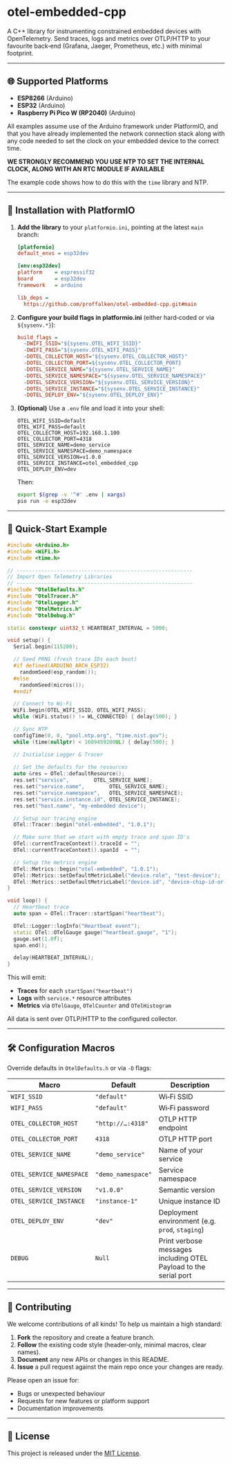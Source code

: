 # otel-embedded-cpp

A C++ library for instrumenting constrained embedded devices with OpenTelemetry. Send traces, logs and metrics over OTLP/HTTP to your favourite back‑end (Grafana, Jaeger, Prometheus, etc.) with minimal footprint.

---

## 🌐 Supported Platforms

* **ESP8266** (Arduino)
* **ESP32** (Arduino)
* **Raspberry Pi Pico W (RP2040)** (Arduino)

All examples assume use of the Arduino framework under PlatformIO, and that you have already implemented the network connection stack along with any code needed to set the clock on your embedded device to the correct time.

**WE STRONGLY RECOMMEND YOU USE NTP TO SET THE INTERNAL CLOCK, ALONG WITH AN RTC MODULE IF AVAILABLE**

The example code shows how to do this with the `time` library and NTP.

---

## 🚀 Installation with PlatformIO

1. **Add the library** to your `platformio.ini`, pointing at the latest `main` branch:

   ```ini
   [platformio]
   default_envs = esp32dev

   [env:esp32dev]
   platform    = espressif32
   board       = esp32dev
   framework   = arduino

   lib_deps =
     https://github.com/proffalken/otel-embedded-cpp.git#main
   ```

2. **Configure your build flags in platformio.ini** (either hard‑coded or via `${sysenv.*}`):

   ```ini
   build_flags =
     -DWIFI_SSID="${sysenv.OTEL_WIFI_SSID}"
     -DWIFI_PASS="${sysenv.OTEL_WIFI_PASS}"
     -DOTEL_COLLECTOR_HOST="${sysenv.OTEL_COLLECTOR_HOST}"
     -DOTEL_COLLECTOR_PORT=${sysenv.OTEL_COLLECTOR_PORT}
     -DOTEL_SERVICE_NAME="${sysenv.OTEL_SERVICE_NAME}"
     -DOTEL_SERVICE_NAMESPACE="${sysenv.OTEL_SERVICE_NAMESPACE}"
     -DOTEL_SERVICE_VERSION="${sysenv.OTEL_SERVICE_VERSION}"
     -DOTEL_SERVICE_INSTANCE="${sysenv.OTEL_SERVICE_INSTANCE}"
     -DOTEL_DEPLOY_ENV="${sysenv.OTEL_DEPLOY_ENV}"
   ```

3. **(Optional)** Use a `.env` file and load it into your shell:

   ```dotenv
   OTEL_WIFI_SSID=default
   OTEL_WIFI_PASS=default
   OTEL_COLLECTOR_HOST=192.168.1.100
   OTEL_COLLECTOR_PORT=4318
   OTEL_SERVICE_NAME=demo_service
   OTEL_SERVICE_NAMESPACE=demo_namespace
   OTEL_SERVICE_VERSION=v1.0.0
   OTEL_SERVICE_INSTANCE=otel_embedded_cpp
   OTEL_DEPLOY_ENV=dev
   ```

   Then:

   ```bash
   export $(grep -v '^#' .env | xargs)
   pio run -e esp32dev
   ```

---

## 🔧 Quick‑Start Example

```cpp
#include <Arduino.h>
#include <WiFi.h>
#include <time.h>

// ---------------------------------------------------------
// Import Open Telemetry Libraries
// ---------------------------------------------------------
#include "OtelDefaults.h"
#include "OtelTracer.h"
#include "OtelLogger.h"
#include "OtelMetrics.h"
#include "OtelDebug.h"

static constexpr uint32_t HEARTBEAT_INTERVAL = 5000;

void setup() {
  Serial.begin(115200);

  // Seed PRNG (fresh trace IDs each boot)
  #if defined(ARDUINO_ARCH_ESP32)
    randomSeed(esp_random());
  #else
    randomSeed(micros());
  #endif

  // Connect to Wi‑Fi
  WiFi.begin(OTEL_WIFI_SSID, OTEL_WIFI_PASS);
  while (WiFi.status() != WL_CONNECTED) { delay(500); }

  // Sync NTP
  configTime(0, 0, "pool.ntp.org", "time.nist.gov");
  while (time(nullptr) < 1609459200UL) { delay(500); }

  // Initialise Logger & Tracer
  
  // Set the defaults for the resources
  auto &res = OTel::defaultResource();
  res.set("service",        OTEL_SERVICE_NAME);
  res.set("service.name",        OTEL_SERVICE_NAME);
  res.set("service.namespace",   OTEL_SERVICE_NAMESPACE);
  res.set("service.instance.id", OTEL_SERVICE_INSTANCE);
  res.set("host.name", "my-embedded device");

  // Setup our tracing engine
  OTel::Tracer::begin("otel-embedded", "1.0.1");

  // Make sure that we start with empty trace and span ID's
  OTel::currentTraceContext().traceId = "";
  OTel::currentTraceContext().spanId  = "";

  // Setup the metrics engine
  OTel::Metrics::begin("otel-embedded", "1.0.1");
  OTel::Metrics::setDefaultMetricLabel("device.role", "test-device");
  OTel::Metrics::setDefaultMetricLabel("device.id", "device-chip-id-or-mac");
}

void loop() {
  // Heartbeat trace
  auto span = OTel::Tracer::startSpan("heartbeat");

  OTel::Logger::logInfo("Heartbeat event");
  static OTel::OTelGauge gauge("heartbeat.gauge", "1");
  gauge.set(1.0f);
  span.end();

  delay(HEARTBEAT_INTERVAL);
}
```

This will emit:

* **Traces** for each `startSpan("heartbeat")`
* **Logs** with `service.*` resource attributes
* **Metrics** via `OTelGauge`, `OTelCounter` and `OTelHistogram`

All data is sent over OTLP/HTTP to the configured collector.

---

## 🛠 Configuration Macros

Override defaults in `OtelDefaults.h` or via `-D` flags:

| Macro                    | Default            | Description                                     |
| ------------------------ | ------------------ | ----------------------------------------------- |
| `WIFI_SSID`              | `"default"`        | Wi‑Fi SSID                                      |
| `WIFI_PASS`              | `"default"`        | Wi‑Fi password                                  |
| `OTEL_COLLECTOR_HOST`    | `"http://…:4318"`  | OTLP HTTP endpoint                              |
| `OTEL_COLLECTOR_PORT`    | `4318`             | OTLP HTTP port                                  |
| `OTEL_SERVICE_NAME`      | `"demo_service"`   | Name of your service                            |
| `OTEL_SERVICE_NAMESPACE` | `"demo_namespace"` | Service namespace                               |
| `OTEL_SERVICE_VERSION`   | `"v1.0.0"`         | Semantic version                                |
| `OTEL_SERVICE_INSTANCE`  | `"instance-1"`     | Unique instance ID                              |
| `OTEL_DEPLOY_ENV`        | `"dev"`            | Deployment environment (e.g. `prod`, `staging`) |
| `DEBUG`                  | `Null`             | Print verbose messages including OTEL Payload to the serial port       |

---

## 🤝 Contributing

We welcome contributions of all kinds! To help us maintain a high standard:

1. **Fork** the repository and create a feature branch.
2. **Follow** the existing code style (header‑only, minimal macros, clear names).
3. **Document** any new APIs or changes in this README.
4. **Issue** a pull request against the main repo once your changes are ready.

Please open an issue for:

* Bugs or unexpected behaviour
* Requests for new features or platform support
* Documentation improvements

---

## 📄 License

This project is released under the [MIT License](./LICENSE).

